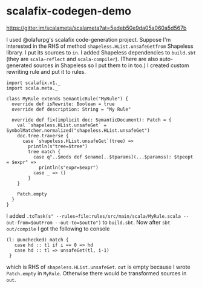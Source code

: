 # scalafix-codegen-demo

https://gitter.im/scalameta/scalameta?at=5edeb50e9da05a060a5d567b

I used @olafurpg's scalafix code-generation project. Suppose I'm interested in the RHS of method `shapeless.HList.unsafeGetfrom` Shapeless library. I put its sources to `in`. I added Shapeless dependencies to `build.sbt` (they are `scala-reflect` and `scala-compiler`). (There are also auto-generated sources in Shapeless so I put them to in too.) I created custom rewriting rule and put it to rules.

```
import scalafix.v1._
import scala.meta._

class MyRule extends SemanticRule("MyRule") {
  override def isRewrite: Boolean = true
  override def description: String = "My Rule"

  override def fix(implicit doc: SemanticDocument): Patch = {
    val `shapeless.HList.unsafeGet` = SymbolMatcher.normalized("shapeless.HList.unsafeGet")
    doc.tree.traverse {
      case `shapeless.HList.unsafeGet`(tree) =>
        println(s"tree=$tree")
        tree match {
          case q"..$mods def $ename[..$tparams](...$paramss): $tpeopt = $expr" =>
            println(s"expr=$expr")
          case _ => ()
        }
    }

    Patch.empty
  }
}
```

I added `.toTask(s" --rules=file:rules/src/main/scala/MyRule.scala --out-from=$outFrom --out-to=$outTo")` to `build.sbt`. Now after `sbt out/compile` I got the following to console
```
(l: @unchecked) match {
   case hd :: tl if i == 0 => hd
   case hd :: tl => unsafeGet(tl, i-1)
 }
```
which is RHS of `shapeless.HList.unsafeGet`. `out` is empty because I wrote `Patch.empty` in `MyRule`. Otherwise there would be transformed sources in `out`.
